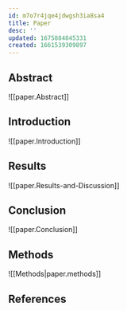 ```yaml
---
id: m7o7r4jqe4jdwgsh3ia8sa4
title: Paper
desc: ''
updated: 1675884845331
created: 1661539309897
---
```


## Abstract

![[paper.Abstract]]

## Introduction

![[paper.Introduction]]

## Results

![[paper.Results-and-Discussion]]

## Conclusion

![[paper.Conclusion]]

## Methods

![[Methods|paper.methods]]

## References
